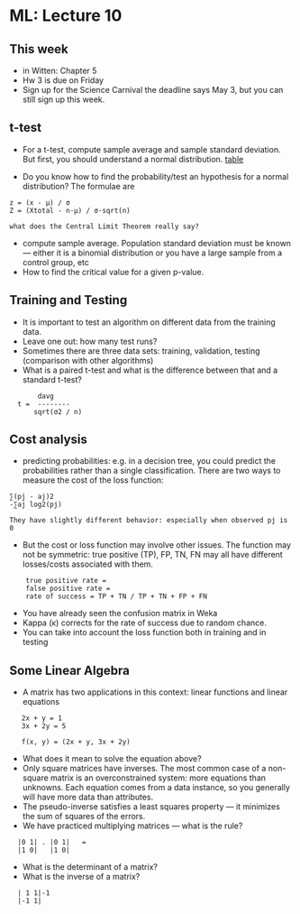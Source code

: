 ML: Lecture 10
==============
## This week

* in Witten: Chapter 5
* Hw 3 is due on Friday
* Sign up for the Science Carnival the deadline says May 3, but you can still sign up this week.

## t-test

* For a t-test, compute sample average and sample standard deviation. But first, you should understand a normal distribution. [table](http://www.math.unb.ca/~knight/utility/NormTble.htm)

* Do you know how to find the probability/test an hypothesis for a normal distribution? The formulae are

```
z = (x - μ) / σ
Z = (Xtotal - n⋅μ) / σ⋅sqrt(n)
```
    what does the Central Limit Theorem really say?

* compute sample average. Population standard deviation must be known — either it is a binomial distribution or you have a large sample from a control group, etc
* How to find the critical value for a given p-value.

## Training and Testing

* It is important to test an algorithm on different data from the training data.
* Leave one out: how many test runs?
* Sometimes there are three data sets: training, validation, testing (comparison with other algorithms)
* What is a paired t-test and what is the difference between that and a standard t-test?
```
       davg
  t =  --------
      sqrt(σ2 / n)
```
 
## Cost analysis

* predicting probabilities: e.g. in a decision tree, you could predict the probabilities rather than a single classification. There are two ways to measure the cost of the loss function:
```
∑(pj - aj)2
-∑aj log2(pj)
```
    They have slightly different behavior: especially when observed pj is 0

* But the cost or loss function may involve other issues. The function may not be symmetric: true positive (TP), FP, TN, FN may all have different losses/costs associated with them.
```
    true positive rate = 
    false positive rate =
    rate of success = TP + TN / TP + TN + FP + FN
```
  
* You have already seen the confusion matrix in Weka
* Kappa (κ) corrects for the rate of success due to random chance.
* You can take into account the loss function both in training and in testing

## Some Linear Algebra

* A matrix has two applications in this context: linear functions and linear equations
```
   2x + y = 1
   3x + 2y = 5

   f(x, y) = (2x + y, 3x + 2y)
```

* What does it mean to solve the equation above?
* Only square matrices have inverses. The most common case of a non-square matrix is an overconstrained system: more equations than unknowns. Each equation comes from a data instance, so you generally will have more data than attributes.
* The pseudo-inverse satisfies a least squares property — it minimizes the sum of squares of the errors.
* We have practiced multiplying matrices — what is the rule?
```
  |0 1| . |0 1|   =
  |1 0|   |1 0|  
```

* What is the determinant of a matrix?
* What is the inverse of a matrix?
```
  | 1 1|-1
  |-1 1|
```

